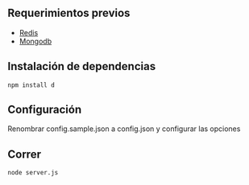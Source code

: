 ## Requerimientos previos

* [Redis](http://redis.io)
* [Mongodb](http://www.mongodb.org)

## Instalación de dependencias

```
npm install d
```

## Configuración

Renombrar config.sample.json a config.json y configurar las opciones

## Correr

```
node server.js
```
